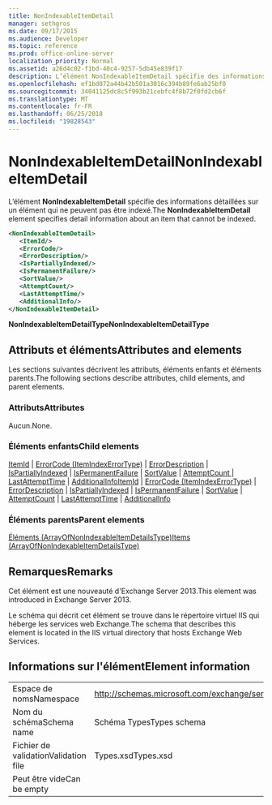 ```yaml
---
title: NonIndexableItemDetail
manager: sethgros
ms.date: 09/17/2015
ms.audience: Developer
ms.topic: reference
ms.prod: office-online-server
localization_priority: Normal
ms.assetid: a26d4c02-f1bd-40c4-9257-5db45e839f17
description: L’élément NonIndexableItemDetail spécifie des informations détaillées sur un élément qui ne peuvent pas être indexé.
ms.openlocfilehash: ef1bd072a44b42b501a3016c394b89fe6ab25bf0
ms.sourcegitcommit: 34041125dc8c5f993b21cebfc4f8b72f0fd2cb6f
ms.translationtype: MT
ms.contentlocale: fr-FR
ms.lasthandoff: 06/25/2018
ms.locfileid: "19828543"
---
```

# <a name="nonindexableitemdetail"></a><span data-ttu-id="702f7-103">NonIndexableItemDetail</span><span class="sxs-lookup"><span data-stu-id="702f7-103">NonIndexableItemDetail</span></span>

<span data-ttu-id="702f7-104">L’élément **NonIndexableItemDetail** spécifie des informations détaillées sur un élément qui ne peuvent pas être indexé.</span><span class="sxs-lookup"><span data-stu-id="702f7-104">The **NonIndexableItemDetail** element specifies detail information about an item that cannot be indexed.</span></span> 
  
```XML
<NonIndexableItemDetail>
   <ItemId/>
   <ErrorCode/>
   <ErrorDescription/>
   <IsPartiallyIndexed/>
   <IsPermanentFailure/>
   <SortValue/>
   <AttemptCount/>
   <LastAttemptTime/>
   <AdditionalInfo/>
</NonIndexableItemDetail>
```

 <span data-ttu-id="702f7-105">**NonIndexableItemDetailType**</span><span class="sxs-lookup"><span data-stu-id="702f7-105">**NonIndexableItemDetailType**</span></span>
## <a name="attributes-and-elements"></a><span data-ttu-id="702f7-106">Attributs et éléments</span><span class="sxs-lookup"><span data-stu-id="702f7-106">Attributes and elements</span></span>

<span data-ttu-id="702f7-107">Les sections suivantes décrivent les attributs, éléments enfants et éléments parents.</span><span class="sxs-lookup"><span data-stu-id="702f7-107">The following sections describe attributes, child elements, and parent elements.</span></span>
  
### <a name="attributes"></a><span data-ttu-id="702f7-108">Attributs</span><span class="sxs-lookup"><span data-stu-id="702f7-108">Attributes</span></span>

<span data-ttu-id="702f7-109">Aucun.</span><span class="sxs-lookup"><span data-stu-id="702f7-109">None.</span></span>
  
### <a name="child-elements"></a><span data-ttu-id="702f7-110">Éléments enfants</span><span class="sxs-lookup"><span data-stu-id="702f7-110">Child elements</span></span>

<span data-ttu-id="702f7-111">[ItemId](itemid.md) | [ErrorCode (ItemIndexErrorType)](errorcode-itemindexerrortype.md) | [ErrorDescription](errordescription.md) | [IsPartiallyIndexed](ispartiallyindexed.md) | [IsPermanentFailure](ispermanentfailure.md) | [SortValue](sortvalue.md) | [AttemptCount ](attemptcount.md)  |  [LastAttemptTime](lastattempttime.md) | [AdditionalInfo](additionalinfo.md)</span><span class="sxs-lookup"><span data-stu-id="702f7-111">[ItemId](itemid.md) | [ErrorCode (ItemIndexErrorType)](errorcode-itemindexerrortype.md) | [ErrorDescription](errordescription.md) | [IsPartiallyIndexed](ispartiallyindexed.md) | [IsPermanentFailure](ispermanentfailure.md) | [SortValue](sortvalue.md) | [AttemptCount](attemptcount.md) | [LastAttemptTime](lastattempttime.md) | [AdditionalInfo](additionalinfo.md)</span></span>
  
### <a name="parent-elements"></a><span data-ttu-id="702f7-112">Éléments parents</span><span class="sxs-lookup"><span data-stu-id="702f7-112">Parent elements</span></span>

[<span data-ttu-id="702f7-113">Éléments (ArrayOfNonIndexableItemDetailsType)</span><span class="sxs-lookup"><span data-stu-id="702f7-113">Items (ArrayOfNonIndexableItemDetailsType)</span></span>](items-arrayofnonindexableitemdetailstype.md)
  
## <a name="remarks"></a><span data-ttu-id="702f7-114">Remarques</span><span class="sxs-lookup"><span data-stu-id="702f7-114">Remarks</span></span>

<span data-ttu-id="702f7-115">Cet élément est une nouveauté d'Exchange Server 2013.</span><span class="sxs-lookup"><span data-stu-id="702f7-115">This element was introduced in Exchange Server 2013.</span></span>
  
<span data-ttu-id="702f7-116">Le schéma qui décrit cet élément se trouve dans le répertoire virtuel IIS qui héberge les services web Exchange.</span><span class="sxs-lookup"><span data-stu-id="702f7-116">The schema that describes this element is located in the IIS virtual directory that hosts Exchange Web Services.</span></span>
  
## <a name="element-information"></a><span data-ttu-id="702f7-117">Informations sur l'élément</span><span class="sxs-lookup"><span data-stu-id="702f7-117">Element information</span></span>

|||
|:-----|:-----|
|<span data-ttu-id="702f7-118">Espace de noms</span><span class="sxs-lookup"><span data-stu-id="702f7-118">Namespace</span></span>  <br/> |http://schemas.microsoft.com/exchange/services/2006/types  <br/> |
|<span data-ttu-id="702f7-119">Nom du schéma</span><span class="sxs-lookup"><span data-stu-id="702f7-119">Schema name</span></span>  <br/> |<span data-ttu-id="702f7-120">Schéma Types</span><span class="sxs-lookup"><span data-stu-id="702f7-120">Types schema</span></span>  <br/> |
|<span data-ttu-id="702f7-121">Fichier de validation</span><span class="sxs-lookup"><span data-stu-id="702f7-121">Validation file</span></span>  <br/> |<span data-ttu-id="702f7-122">Types.xsd</span><span class="sxs-lookup"><span data-stu-id="702f7-122">Types.xsd</span></span>  <br/> |
|<span data-ttu-id="702f7-123">Peut être vide</span><span class="sxs-lookup"><span data-stu-id="702f7-123">Can be empty</span></span>  <br/> ||
   

